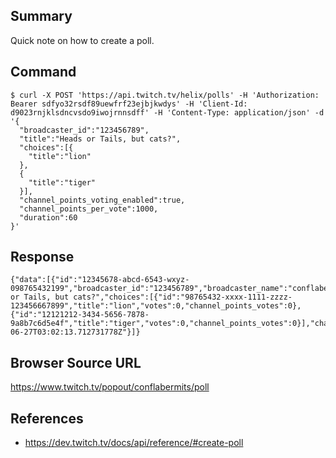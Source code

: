 ## Summary

Quick note on how to create a poll.

## Command

```text
$ curl -X POST 'https://api.twitch.tv/helix/polls' -H 'Authorization: Bearer sdfyo32rsdf89uewfrf23ejbjkwdys' -H 'Client-Id: d9023rnjklsdncvsdo9iwojrnnsdff' -H 'Content-Type: application/json' -d '{
  "broadcaster_id":"123456789",
  "title":"Heads or Tails, but cats?",
  "choices":[{
    "title":"lion"
  },
  {
    "title":"tiger"
  }],
  "channel_points_voting_enabled":true,
  "channel_points_per_vote":1000,
  "duration":60
}'
```

## Response

```text
{"data":[{"id":"12345678-abcd-6543-wxyz-098765432199","broadcaster_id":"123456789","broadcaster_name":"conflabermits","broadcaster_login":"conflabermits","title":"Heads or Tails, but cats?","choices":[{"id":"98765432-xxxx-1111-zzzz-123456667899","title":"lion","votes":0,"channel_points_votes":0},{"id":"12121212-3434-5656-7878-9a8b7c6d5e4f","title":"tiger","votes":0,"channel_points_votes":0}],"channel_points_voting_enabled":true,"channel_points_per_vote":1000,"status":"ACTIVE","duration":60,"started_at":"2024-06-27T03:02:13.712731778Z"}]}
```

## Browser Source URL

https://www.twitch.tv/popout/conflabermits/poll

## References

* https://dev.twitch.tv/docs/api/reference/#create-poll

